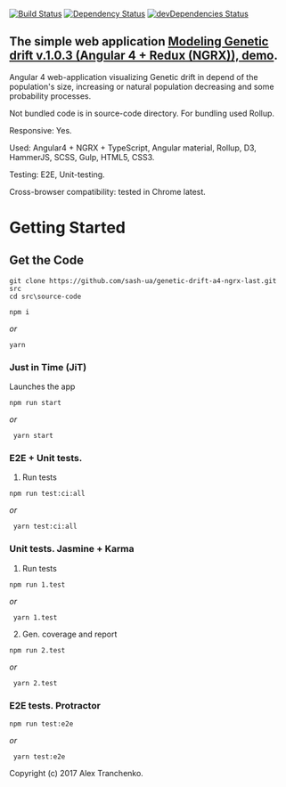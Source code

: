 [![Build Status](https://travis-ci.org/sash-ua/genetic-drift-a4-ngrx-las.svg?branch=master)](https://travis-ci.org/sash-ua/genetic-drift-a4-ngrx-las)
[![Dependency Status](https://david-dm.org/sash-ua/genetic-drift-a4-ngrx-las.svg)](https://david-dm.org/sash-ua/genetic-drift-a4-ngrx-las)
[![devDependencies Status](https://david-dm.org/sash-ua/genetic-drift-a4-ngrx-las/dev-status.svg)](https://david-dm.org/sash-ua/genetic-drift-a4-ngrx-las?type=dev)

## The simple web application [Modeling Genetic drift v.1.0.3 (Angular 4 + Redux (NGRX)), demo]( https://sash-ua.github.io/genetic-drift-a4-ngrx-last/ ).
 
Angular 4 web-application visualizing Genetic drift in depend of the population's size, increasing or natural population decreasing and some probability processes.

Not bundled code is in source-code directory. For bundling used Rollup.

Responsive: Yes.

Used:  Angular4 + NGRX + TypeScript, Angular material, Rollup, D3, HammerJS, SCSS, Gulp, HTML5, CSS3.

Testing: E2E, Unit-testing.

Cross-browser compatibility: tested in Chrome latest.


# Getting Started

## Get the Code

```
git clone https://github.com/sash-ua/genetic-drift-a4-ngrx-last.git src
cd src\source-code
```
```
npm i
```
<i>or</i>
```
yarn
```

### Just in Time (JiT)

Launches the app

```
npm run start
```
 <i>or</i>
```
 yarn start
```

### E2E + Unit tests.

1. Run tests
```
npm run test:ci:all
```
 <i>or</i>
```
 yarn test:ci:all
```

### Unit tests. Jasmine + Karma

1. Run tests
```
npm run 1.test
```
 <i>or</i>
```
 yarn 1.test
```

2. Gen. coverage and report
```
npm run 2.test
```
 <i>or</i>
```
 yarn 2.test
```

### E2E tests. Protractor

```
npm run test:e2e
```
 <i>or</i>
```
 yarn test:e2e
```

Copyright (c) 2017 Alex Tranchenko.
